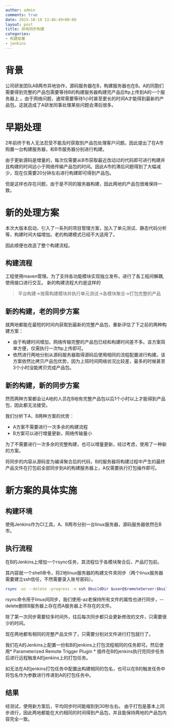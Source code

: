 ```yaml
---
author: admin
comments: true
date: 2015-10-10 13:46:49+00:00
layout: post
title: 异地同步构建
categories:
- 构建部署
- jenkins
---
```


# 背景
公司研发团队AB两市异地协作，源码服务器在B，构建服务器也在B。A的同胞们需要得到完整的产品包需要等待B的构建服务器构建完产品后ftp上传到A的一个服务器上
。由于网络问题，通常需要等待1小时甚至更长的时间A才能得到最新的产品包。这就造成了A研发同事处理某些问题会滞后很多。


# 早期处理
2年前终于有人无法忍受不能及时获取到产品包处理客户问题。因此提出了在A市购置一台构建服务器，和B市服务器分别进行构建。

由于更新源码是增量的，每次仅需要从B市获取最近改动过的代码即可进行构建并且构建的时间远小于网络传输产品包的时间。因此A市的滞后问题得到了大幅减少，现在仅需要20分钟左右进行构建即可得到产品包。

但是这样也存在问题，由于是不同的服务器构建，因此两地的产品包很难保持一致。

# 新的处理方案
本次大版本启动，引入了一系列的项目管理方案，加入了单元测试、静态代码分析等，构建时间大幅增加。老的构建模式已经不大适用了。

因此顺便也改造了整个构建流程。

## 构建流程
工程使用maven管理。为了支持各功能模块实现独立发布，进行了各工程间解耦,使用接口进行交互。
新的构建流程大约是这样的
> 平台构建->按需构建模块并执行单元测试->各模块聚合->打包完整的产品

## 新的构建，老的同步方案
就两地都能在最短的时间内获取到最新的完整产品包，重新评估了下之前的两种构建方案：

* 由于构建时间增加，网络传输完整的产品包已经和构建时间差不多。该方案简单方便，仅需执行一次ftp上传即可。
* 依然进行两地分别从源码服务器取得源码后使用相同的流程配置进行构建。该方案依然比拷贝产品包优势，因为上班时间网络状况比较差，最多的时候甚至3个小时没能拷贝完成产品包。

## 新的构建，新的同步方案
然而两种方案都会让A地的人员在B地有完整产品包以后1个小时以上才能得到产品包，因此都无法接受。

我们分析下A、B两种方案的优势：
* A方案不需要进行一次多余的构建流程
* B方案可以进行增量更新，网络传输量小

为了不需要进行一次多余的完整构建，也可以增量更新，经过考虑，使用了一种新的方案。

将同步的内容从源码变为编译聚合后的代码，B的服务器将构建过程中产生的最终产品文件在打包前全部同步到A的构建服务器上，A仅需要执行打包操作即可。

# 新方案的具体实施

## 构建环境
使用Jenkins作为CI工具，A、B两市分别一台linux服务器，源码服务器依然在B市。


## 执行流程
在B的Jenkins上增加一个rsync任务，其流程位于各模块聚合后，产品打包前。

其内容就一个shell命令，将2地linux服务器的构建文件夹同步（两个linux服务器需要建立ssh信任，不然需要录入账号密码）。

```sh
rsync -az --delete -progress -e ssh $buildDir $user@$remoteServer:$buildDir
```

rsync命令用于linux间同步，我们使用-az老保持所有文件的属性也进行同步，--delete删除B服务器上存在而A服务器上不存在的文件。

除了第一次同步需要较多时间外，往后每次同步都只会更新修改的文件，只需要很少的时间。

现在两地都有相同的完整产品文件了，只需要分别对文件进行打包就行了。

我们在A的Jenkins上配置一份和B的jenkins上打包流程相同的任务即可。然后使用* Parameterized Remote Trigger Plugin * 插件在B的jenkins执行完同步任务后进行远程触发A的jenkins上的打包任务。

如无法在A的jenkins打包任务中配置出构建相同的包名，也可以在B的触发任务中将包名作为参数进行传递到A的打包任务中。

## 结果
经测试，使用新方案后，平均同步时间能缩到到30秒左右。
由于打包是基本上同步进行，因此两地都能在大约相同的时间得到产品包，并且能保持两地的产品包内容完全一致。

